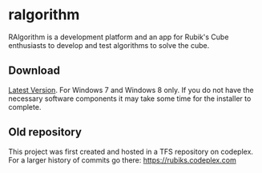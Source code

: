 # ralgorithm

RAlgorithm is a development platform and an app for Rubik's Cube enthusiasts to develop and test algorithms to solve the cube.

## Download

[Latest Version](https://drive.google.com/file/d/0B0FA5NymZcUYUGozYWpfNlBlSTg/edit?usp=sharing). For Windows 7 and Windows 8 only. If you do not have the necessary software components it may take some time for the installer to complete.

## Old repository

This project was first created and hosted in a TFS repository on codeplex. For a larger history of commits go there: https://rubiks.codeplex.com
